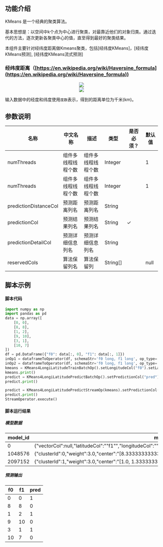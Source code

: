 ## 功能介绍

KMeans 是一个经典的聚类算法。

基本思想是：以空间中k个点为中心进行聚类，对最靠近他们的对象归类。通过迭代的方法，逐次更新各聚类中心的值，直至得到最好的聚类结果。

本组件主要针对经纬度距离做Kmeans聚类，包括[经纬度KMeans]，[经纬度KMeans预测], [经纬度KMeans流式预测]

### 经纬度距离（[https://en.wikipedia.org/wiki/Haversine_formula](https://en.wikipedia.org/wiki/Haversine_formula))
<div align=center><img src="https://img.alicdn.com/tfs/TB1WD.qa5_1gK0jSZFqXXcpaXXa-63-4.svg"></div>

<div align=center><img src="https://img.alicdn.com/tfs/TB1RRApa.Y1gK0jSZFMXXaWcVXa-33-6.svg"></div>

输入数据中的经度和纬度使用`度数`表示，得到的距离单位为千米(km)。

## 参数说明

| 名称 | 中文名称 | 描述 | 类型 | 是否必须？ | 默认值 |
| --- | --- | --- | --- | --- | --- |
| numThreads | 组件多线程线程个数 | 组件多线程线程个数 | Integer |  | 1 |
| numThreads | 组件多线程线程个数 | 组件多线程线程个数 | Integer |  | 1 |
| predictionDistanceCol | 预测距离列名 | 预测距离列名 | String |  |  |
| predictionCol | 预测结果列名 | 预测结果列名 | String | ✓ |  |
| predictionDetailCol | 预测详细信息列名 | 预测详细信息列名 | String |  |  |
| reservedCols | 算法保留列名 | 算法保留列 | String[] |  | null |



## 脚本示例
#### 脚本代码
```python
import numpy as np
import pandas as pd
data = np.array([
    [0, 0],
    [8, 8],
    [1, 2],
    [9, 10],
    [3, 1],
    [10, 7]
])
df = pd.DataFrame({"f0": data[:, 0], "f1": data[:, 1]})
inOp1 = dataframeToOperator(df, schemaStr='f0 long, f1 long', op_type='batch')
inOp2 = dataframeToOperator(df, schemaStr='f0 long, f1 long', op_type='stream')
kmeans = KMeans4LongiLatitudeTrainBatchOp().setLongitudeCol("f0").setLatitudeCol("f1").setK(2).linkFrom(inOp1)
kmeans.print()
predict = KMeans4LongiLatitudePredictBatchOp().setPredictionCol("pred").linkFrom(kmeans, inOp1)
predict.print()

predict = KMeans4LongiLatitudePredictStreamOp(kmeans).setPredictionCol("pred").linkFrom(inOp2)
predict.print()
StreamOperator.execute()
```
#### 脚本运行结果
##### 模型数据
model_id|model_info
--------|----------
0|{"vectorCol":null,"latitudeCol":"\"f1\"","longitudeCol":"\"f0\"","distanceType":"\"HAVERSINE\"","k":"2","vectorSize":"2"}
1048576|{"clusterId":0,"weight":3.0,"center":"[8.333333333333332, 9.0]","vec":null}
2097152|{"clusterId":1,"weight":3.0,"center":"[1.0, 1.3333333333333333]","vec":null}


##### 预测输出
f0|f1|pred
---|---|----
0|0|1
8|8|0
1|2|1
9|10|0
3|1|1
10|7|0




